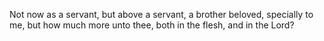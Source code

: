 Not now as a servant, but above a servant, a brother beloved, specially to me, but how much more unto thee, both in the flesh, and in the Lord?
